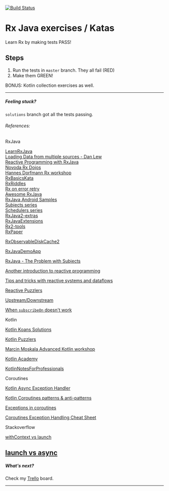 [![Build Status](https://travis-ci.org/ExpensiveBelly/RxKata.svg?branch=solutions)](https://travis-ci.org/ExpensiveBelly/RxKata)

# Rx Java exercises / Katas

Learn Rx by making tests PASS!

## Steps
1. Run the tests in `master` branch. They all fail (RED)
2. Make them GREEN!

BONUS: Kotlin collection exercises as well.

---
##### Feeling stuck?

`solutions` branch got all the tests passing.

###### References:

RxJava  

[LearnRxJava](https://github.com/jhusain/learnrxjava)  
[Loading Data from multiple sources - Dan Lew](http://blog.danlew.net/2015/06/22/loading-data-from-multiple-sources-with-rxjava/)  
[Reactive Programming with RxJava](http://shop.oreilly.com/product/0636920042228.do)  
[Novoda Rx Dojos](https://github.com/novoda/dojos/tree/master/workshops/RxJava)  
[Hannes Dorfmann Rx workshop](https://github.com/sockeqwe/rxworkshop)  
[RxBasicsKata](https://github.com/sergiiz/RxBasicsKata)  
[RxRiddles](https://github.com/vanniktech/RxRiddles)  
[Rx on error retry](https://github.com/platoblm/rx-onerror-retry-cache)  
[Awesome RxJava](https://github.com/eleventigers/awesome-rxjava)  
[RxJava Android Samples](https://github.com/kaushikgopal/RxJava-Android-Samples)  
[Subjects series](http://akarnokd.blogspot.com/2015/06/subjects-part-1.html)  
[Schedulers series](http://akarnokd.blogspot.com/2015/05/schedulers-part-1.html)  
[RxJava2-extras](https://github.com/davidmoten/rxjava2-extras)  
[RxJavaExtensions](https://github.com/akarnokd/RxJavaExtensions)  
[Rx2-tools](https://github.com/fsbarata/rx2-tools)  
[RxPaper](https://github.com/pakoito/RxPaper)  

[RxObservableDiskCache2](https://github.com/pakoito/RxObservableDiskCache2)

[RxJavaDemoApp](https://github.com/JoaoMotondon/RxJavaDemoApp)

[RxJava - The Problem with Subjects](http://tomstechnicalblog.blogspot.com/2016/03/rxjava-problem-with-subjects.html)

[Another introduction to reactive programming](https://www.oneagency.se/an-introduction-to-reactive-programming-with-rxjava-part-2-the-framework/)

[Tips and tricks with reactive systems and dataflows](https://github.com/reactor/reactive-streams-commons/issues/21)

[Reactive Puzzlers](https://github.com/reactor/reactive-streams-commons/issues/22)

[Upstream/Downstream](https://github.com/ReactiveX/RxJava/issues/5022)

[When `subscribeOn` doesn't work](https://medium.com/@wasyl/rxjava-threading-when-subscribeon-doesnt-work-ee467a21935b)   

Kotlin  

[Kotlin Koans Solutions](https://github.com/efung/kotlin-koans-solutions)  

[Kotlin Puzzlers](https://github.com/angryziber/kotlin-puzzlers)  

[Marcin Moskala Advanced Kotlin workshop](https://github.com/MarcinMoskala/advanced-kotlin-workshop-tasks)  

[Kotlin Academy](https://blog.kotlin-academy.com/)  

[KotlinNotesForProfessionals](http://books.goalkicker.com/KotlinBook/)  

Coroutines

[Kotlin Async Exception Handler](https://stackoverflow.com/questions/53303358/kotlin-async-exception-handling)

[Kotlin Coroutines patterns & anti-patterns](https://proandroiddev.com/kotlin-coroutines-patterns-anti-patterns-f9d12984c68e)

[Exceptions in coroutines](https://medium.com/androiddevelopers/exceptions-in-coroutines-ce8da1ec060c)

[Coroutines Exception Handling Cheat Sheet](https://www.lukaslechner.com/coroutines-exception-handling-cheat-sheet/)

Stackoverflow

[withContext vs launch](https://stackoverflow.com/questions/58794816/why-withcontext-does-not-switch-coroutines-under-runblocking)

[launch vs async](https://stackoverflow.com/questions/46226518/what-is-the-difference-between-launch-join-and-async-await-in-kotlin-coroutines)
---

##### What's next?
Check my [Trello](https://trello.com/b/cxsA3tFZ) board.

---